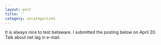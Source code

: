 ```yaml
---
layout: post
title: ''
category: uncategorized
---
```


It is always nice to test betaware.  I submitted the posting below on April 20.  Talk about net lag in e-mail.
